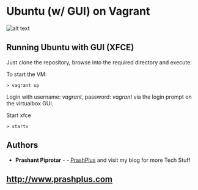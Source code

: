 # Ubuntu (w/ GUI) on Vagrant

![alt text](https://i2.wp.com/www.zenofcoding.com/wp-content/uploads/2015/07/687474703a2f2f6572696b6168656964692e636f6d2f7468656d652f6661746361747a2f696d616765732f76616772616e742f6c6f676f5f76616772616e742e706e67.png?fit=750%2C206&ssl=1)


## Running Ubuntu with GUI (XFCE)

Just clone the repository, browse into the required directory and execute:

To start the VM:

```
> vagrant up
```

Login with username: *vagrant*, password: *vagrant* via the login prompt on the virtualbox GUI.

Start xfce
```
> startx
```


## Authors

* **Prashant Piprotar** - - [PrashPlus](https://github.com/prashplus)
and visit my blog for more Tech Stuff
## http://www.prashplus.com
